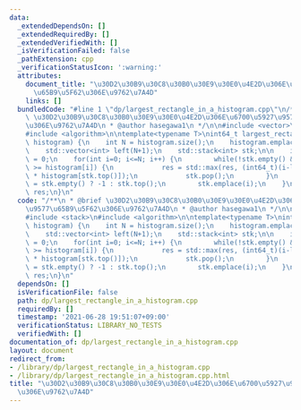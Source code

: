 ```yaml
---
data:
  _extendedDependsOn: []
  _extendedRequiredBy: []
  _extendedVerifiedWith: []
  _isVerificationFailed: false
  _pathExtension: cpp
  _verificationStatusIcon: ':warning:'
  attributes:
    document_title: "\u30D2\u30B9\u30C8\u30B0\u30E9\u30E0\u4E2D\u306E\u6700\u5927\u9577\
      \u65B9\u5F62\u306E\u9762\u7A4D"
    links: []
  bundledCode: "#line 1 \"dp/largest_rectangle_in_a_histogram.cpp\"\n/**\n * @brief\
    \ \u30D2\u30B9\u30C8\u30B0\u30E9\u30E0\u4E2D\u306E\u6700\u5927\u9577\u65B9\u5F62\
    \u306E\u9762\u7A4D\n * @author hasegawa1\n */\n\n#include <vector>\n#include <stack>\n\
    #include <algorithm>\n\ntemplate<typename T>\nint64_t largest_rectangle(std::vector<T>\
    \ histogram) {\n    int N = histogram.size();\n    histogram.emplace_back(0);\n\
    \    std::vector<int> left(N+1);\n    std::stack<int> stk;\n\n    int64_t res\
    \ = 0;\n    for(int i=0; i<=N; i++) {\n        while(!stk.empty() && histogram[stk.top()]\
    \ >= histogram[i]) {\n            res = std::max(res, (int64_t)(i-left[stk.top()]-1)\
    \ * histogram[stk.top()]);\n            stk.pop();\n        }\n        left[i]\
    \ = stk.empty() ? -1 : stk.top();\n        stk.emplace(i);\n    }\n\n    return\
    \ res;\n}\n"
  code: "/**\n * @brief \u30D2\u30B9\u30C8\u30B0\u30E9\u30E0\u4E2D\u306E\u6700\u5927\
    \u9577\u65B9\u5F62\u306E\u9762\u7A4D\n * @author hasegawa1\n */\n\n#include <vector>\n\
    #include <stack>\n#include <algorithm>\n\ntemplate<typename T>\nint64_t largest_rectangle(std::vector<T>\
    \ histogram) {\n    int N = histogram.size();\n    histogram.emplace_back(0);\n\
    \    std::vector<int> left(N+1);\n    std::stack<int> stk;\n\n    int64_t res\
    \ = 0;\n    for(int i=0; i<=N; i++) {\n        while(!stk.empty() && histogram[stk.top()]\
    \ >= histogram[i]) {\n            res = std::max(res, (int64_t)(i-left[stk.top()]-1)\
    \ * histogram[stk.top()]);\n            stk.pop();\n        }\n        left[i]\
    \ = stk.empty() ? -1 : stk.top();\n        stk.emplace(i);\n    }\n\n    return\
    \ res;\n}\n"
  dependsOn: []
  isVerificationFile: false
  path: dp/largest_rectangle_in_a_histogram.cpp
  requiredBy: []
  timestamp: '2021-06-28 19:51:07+09:00'
  verificationStatus: LIBRARY_NO_TESTS
  verifiedWith: []
documentation_of: dp/largest_rectangle_in_a_histogram.cpp
layout: document
redirect_from:
- /library/dp/largest_rectangle_in_a_histogram.cpp
- /library/dp/largest_rectangle_in_a_histogram.cpp.html
title: "\u30D2\u30B9\u30C8\u30B0\u30E9\u30E0\u4E2D\u306E\u6700\u5927\u9577\u65B9\u5F62\
  \u306E\u9762\u7A4D"
---
```

